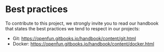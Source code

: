 # Best practices

To contribute to this project, we strongly invite you to read our handbook that
states the best practices we tend to respect in our projects:

* Git: https://openfun.gitbooks.io/handbook/content/git.html
* Docker: https://openfun.gitbooks.io/handbook/content/docker.html
